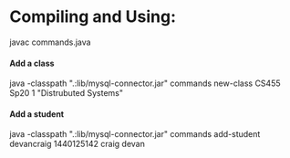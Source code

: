 # Compiling and Using:

javac commands.java

#### Add a class
java -classpath ".:lib/mysql-connector.jar" commands new-class CS455 Sp20 1 "Distrubuted Systems"


#### Add a student
java -classpath ".:lib/mysql-connector.jar" commands add-student devancraig 1440125142 craig devan